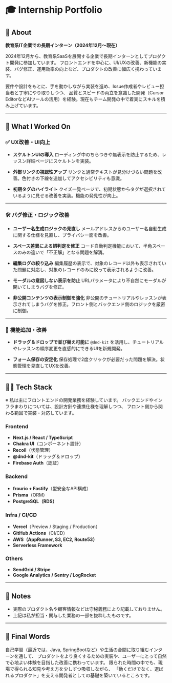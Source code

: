 # 🎓 Internship Portfolio

## 💼 About

**教育系IT企業での長期インターン（2024年12月〜現在）**

2024年12月から、教育系SaaSを展開する企業で長期インターンとしてプロダクト開発に参加しています。
フロントエンドを中心に、UI/UXの改善、新機能の実装、バグ修正、運用効率の向上など、プロダクトの改善に幅広く携わっています。

要件や設計をもとに、手を動かしながら実装を進め、Issue作成者やレビュー担当者と丁寧にやり取りしつつ、
品質とスピードの両立を意識した開発（Cursor EditorなどAIツールの活用）を経験。現在もチーム開発の中で着実にスキルを積み上げています。

---

## 🚀 What I Worked On

### ✅ UX改善・UI向上

* **スケルトンUIの導入**
  ローディング中のちらつきや無表示を防止するため、レッスン詳細ページにスケルトンを実装。

* **外部リンクの視認性アップ**
  リンクと通常テキストが見分けづらい問題を改善。色付きの下線を追加してアクセシビリティも意識。

* **初期タグのハイライト**
  クイズ一覧ページで、初期状態からタグが選択されているように見せる改善を実装。機能の発見性が向上。

---

### 🛠 バグ修正・ロジック改善

* **ユーザー名生成ロジックの見直し**
  メールアドレスからのユーザー名自動生成に関する仕様を見直し、プライバシー面を改善。

* **スペース差異による誤判定を修正**
  コード自動判定機能において、半角スペースのみの違いで「不正解」となる問題を解消。

* **編集ログの絞り込み**
  編集履歴の表示で、対象のレコード以外も表示されていた問題に対応し、対象のレコードのみに絞って表示されるように改善。

* **モーダルの意図しない表示を防止**
  URLパラメータにより不自然にモーダルが開いてしまうバグを修正。

* **非公開コンテンツの表示制御を強化**
  非公開のチュートリアルやレッスンが表示されてしまうバグを修正。フロント側とバックエンド側のロジックを厳密に制御。

---

### 🔧 機能追加・改善

* **ドラッグ＆ドロップで並び替え可能に**
  `@dnd-kit` を活用し、チュートリアルやレッスンの順序変更を直感的にできるUIを新規開発。

* **フォーム保存の安定化**
  保存処理で2度クリックが必要だった問題を解決。状態管理を見直してUXを改善。

---

## 🧑‍💻 Tech Stack

※ 私は主にフロントエンドの開発業務を経験しています。
バックエンドやインフラまわりについては、設計方針や連携仕様を理解しつつ、
フロント側から関わる範囲で実装・対応しています。

### Frontend

* **Next.js / React / TypeScript**
* **Chakra UI**（コンポーネント設計）
* **Recoil**（状態管理）
* **@dnd-kit**（ドラッグ＆ドロップ）
* **Firebase Auth**（認証）

### Backend

* **frourio + Fastify**（型安全なAPI構成）
* **Prisma**（ORM）
* **PostgreSQL（RDS）**

### Infra / CI/CD

* **Vercel**（Preview / Staging / Production）
* **GitHub Actions**（CI/CD）
* **AWS（AppRunner, S3, EC2, Route53）**
* **Serverless Framework**

### Others

* **SendGrid / Stripe**
* **Google Analytics / Sentry / LogRocket**

---

## 📝 Notes

* 実際のプロダクト名や顧客情報などは守秘義務により記載しておりません。
* 上記は私が担当・関与した業務の一部を抜粋したものです。

---

## 📌 Final Words

自己学習（最近では、Java, SpringBootなど）や生活の合間に取り組むインターンを通して、
プロダクトをより良くするための実装や、ユーザーにとって自然で心地よい体験を目指した改善に携わっています。
限られた時間の中でも、現場で得られる知見や考え方を少しずつ吸収しながら、
「動くだけでなく、選ばれるプロダクト」を支える開発者としての基礎を築いているところです。

